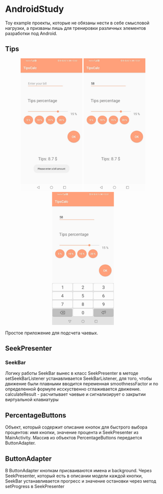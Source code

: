 # AndroidStudy
Toy example проекты, которые не обязаны нести в себе смысловой нагрузки, а призваны лишь для тренировки различных элементов разработки под Android.
## Tips
<p align="center">
  <img src="Pict for readme/Tips1" width="200" title="hover text">
  <img src="Pict for readme/Tips2" width="200" alt="accessibility text">
  <img src="Pict for readme/Tips3" width="200" alt="accessibility text">
</p>
Простое приложение для подсчета чаевых.

## SeekPresenter

### SeekBar

Логику работы SeekBar вынес в класс SeekPresenter в методе setSeekBarListener устанавливается SeekBarListener, для того, чтобы движение были плавными вводится переменная smoothnessFactor и по определенной формуле исскуственно сглаживается движение.
calculateResult - расчитывает чаевые и сигнализирует о закрытии виртуальной клавиатуры

## PercentageButtons

Объект, который содержит описание кнопок для быстрого выбора процентов: имя кнопки, значение процента и SeekPresenter из MainActivity. Массив из объектов PercentageButtons передается ButtonAdapter.
## ButtonAdapter

В ButtonAdapter кнопкам присваиваются имена и background. Через SeekPresenter, который есть в описании модели каждой кнопки, SeekBar устанавливается прогресс и значение остановки через метод setProgress в SeekPresenter
